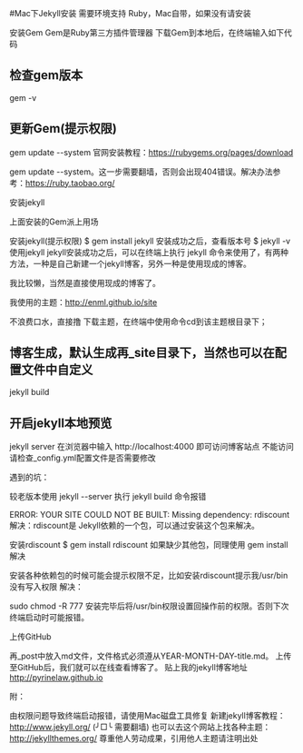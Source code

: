 #Mac下Jekyll安装
需要环境支持
Ruby，Mac自带，如果没有请安装

安装Gem
Gem是Ruby第三方插件管理器
下载Gem到本地后，在终端输入如下代码

## 检查gem版本
gem -v
## 更新Gem(提示权限)
gem update --system
官网安装教程：https://rubygems.org/pages/download

gem update --system。这一步需要翻墙，否则会出现404错误。解决办法参考：https://ruby.taobao.org/

安装jekyll

上面安装的Gem派上用场

安装jekyll(提示权限)
$ gem install jekyll
安装成功之后，查看版本号
$ jekyll -v
使用jekyll
jekyll安装成功之后，可以在终端上执行 jekyll 命令来使用了，有两种方法，一种是自己新建一个jekyll博客，另外一种是使用现成的博客。

我比较懒，当然是直接使用现成的博客了。

我使用的主题：http://enml.github.io/site

不浪费口水，直接撸
下载主题，在终端中使用命令cd到该主题根目录下；

## 博客生成，默认生成再_site目录下，当然也可以在配置文件中自定义
jekyll build
## 开启jekyll本地预览
jekyll server
在浏览器中输入 http://localhost:4000 即可访问博客站点
不能访问请检查_config.yml配置文件是否需要修改

遇到的坑：

较老版本使用 jekyll --server
执行 jekyll build 命令报错

ERROR: YOUR SITE COULD NOT BE BUILT:
       Missing dependency: rdiscount
解决：rdiscount是 Jekyll依赖的一个包，可以通过安装这个包来解决。

安装rdiscount
$ gem install rdiscount
如果缺少其他包，同理使用 gem install 解决

安装各种依赖包的时候可能会提示权限不足，比如安装rdiscount提示我/usr/bin没有写入权限
解决：

sudo chmod -R 777
安装完毕后将/usr/bin权限设置回操作前的权限。否则下次终端启动时可能报错。

上传GitHub

再_post中放入md文件，文件格式必须遵从YEAR-MONTH-DAY-title.md。
上传至GitHub后，我们就可以在线查看博客了。
贴上我的jekyll博客地址 http://pyrinelaw.github.io

附：

由权限问题导致终端启动报错，请使用Mac磁盘工具修复
新建jekyll博客教程：http://www.jekyll.org/ (╯□╰ 需要翻墙)
也可以去这个网站上找各种主题：http://jekyllthemes.org/
尊重他人劳动成果，引用他人主题请注明出处